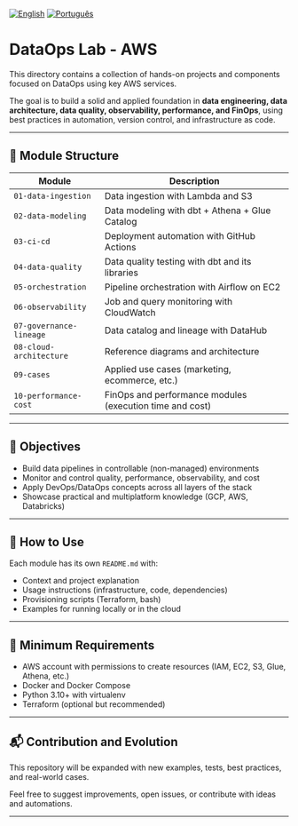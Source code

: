 [![English](https://img.shields.io/badge/lang-en-blue.svg)](README.md)
[![Português](https://img.shields.io/badge/lang-pt--br-green.svg)](README.pt-br.md)

# DataOps Lab - AWS

This directory contains a collection of hands-on projects and components focused on DataOps using key AWS services.

The goal is to build a solid and applied foundation in **data engineering, data architecture, data quality, observability, performance, and FinOps**, using best practices in automation, version control, and infrastructure as code.

---

## 🧱 Module Structure

| Module | Description |
|--------|-------------|
| `01-data-ingestion`         | Data ingestion with Lambda and S3 |
| `02-data-modeling`          | Data modeling with dbt + Athena + Glue Catalog |
| `03-ci-cd`                  | Deployment automation with GitHub Actions |
| `04-data-quality`           | Data quality testing with dbt and its libraries |
| `05-orchestration`          | Pipeline orchestration with Airflow on EC2 |
| `06-observability`          | Job and query monitoring with CloudWatch |
| `07-governance-lineage`     | Data catalog and lineage with DataHub |
| `08-cloud-architecture`     | Reference diagrams and architecture |
| `09-cases`                  | Applied use cases (marketing, ecommerce, etc.) |
| `10-performance-cost`       | FinOps and performance modules (execution time and cost) |

---

## 🎯 Objectives

- Build data pipelines in controllable (non-managed) environments  
- Monitor and control quality, performance, observability, and cost  
- Apply DevOps/DataOps concepts across all layers of the stack  
- Showcase practical and multiplatform knowledge (GCP, AWS, Databricks)  

---

## 🚀 How to Use

Each module has its own `README.md` with:
- Context and project explanation  
- Usage instructions (infrastructure, code, dependencies)  
- Provisioning scripts (Terraform, bash)  
- Examples for running locally or in the cloud  

---

## 📌 Minimum Requirements

- AWS account with permissions to create resources (IAM, EC2, S3, Glue, Athena, etc.)  
- Docker and Docker Compose  
- Python 3.10+ with virtualenv  
- Terraform (optional but recommended)  

---

## 📬 Contribution and Evolution

This repository will be expanded with new examples, tests, best practices, and real-world cases.

Feel free to suggest improvements, open issues, or contribute with ideas and automations.

---
